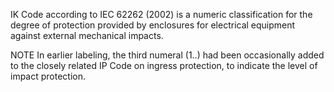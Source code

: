 IK Code according to IEC 62262 (2002) is a numeric classification for the degree of protection provided by enclosures for electrical equipment against external mechanical impacts.

NOTE  In earlier labeling, the third numeral (1..) had been occasionally added to the closely related IP Code on ingress protection, to indicate the level of impact protection.

